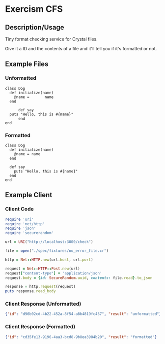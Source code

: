 # Exercism CFS
## Description/Usage
Tiny format checking service for Crystal files.

Give it a ID and the contents of a file and it'll tell you if it's formatted or not.

## Example Files
### Unformatted
```crystal
class Dog
  def initialize(name)
    @name =       name
  end

      def say
  puts "Hello, this is #{name}"
      end
end
```

### Formatted
```crystal
class Dog
  def initialize(name)
    @name = name
  end

  def say
    puts "Hello, this is #{name}"
  end
end
```

## Example Client
### Client Code
```ruby
require 'uri'
require 'net/http'
require 'json'
require 'securerandom'

url = URI("http://localhost:3000/check")

file = open("./spec/fixtures/no_error_file.cr")

http = Net::HTTP.new(url.host, url.port)

request = Net::HTTP::Post.new(url)
request["content-type"] = 'application/json'
request.body = {id: SecureRandom.uuid, contents: file.read}.to_json

response = http.request(request)
puts response.read_body
```

### Client Response (Unformatted)
```json
{"id": "d96b02cd-4b22-452a-8f54-a8b4819fc457", "result": "unformatted"}
```

### Client Response (Formatted)
```json
{"id": "cd35fe13-9196-4aa3-bcd8-9b8ea3984b20", "result": "formatted"}
```
